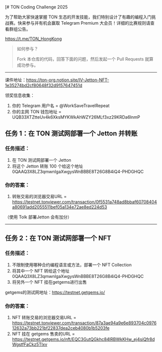 [# TON Coding Challenge 2025 

为了帮助大家快速掌握 TON 生态的开发技能，我们特别设计了有趣的编程入门挑战赛。快来参与并有机会赢取 Telegram Premium 大会员！详细的比赛规则请查看群组公告。

https://t.me/TON_HongKong

> 如何参与？
> 
> Fork 本仓库的代码，回答下面的问题，然后发起一个 Pull Requests 就算成功参与。

---

课件地址：https://ton-org.notion.site/IV-Jetton-NFT-1e35274bd2cf80648f32d9157647451d

领奖信息收集：
1. 你的 Telegram 用户名 = @WorkSaveTravelRepeat
2. 你的主网 TON 钱包地址 =  UQB33XTZtteUv4k6XksMYKWkAhWZY26MLf3xz29KRDa6lnmP


## 任务 1：在 TON 测试网部署一个 Jetton 并转账

### 任务描述：

1. 在 TON 测试网部署一个 Jetton
2. 将这个 Jetton 转账 100 个给这个地址 0QAAQ3X8LZ3qmwnIgaXwgysWnBBBE8T26G8B4iQ4-PHDGHQC


### 你的答案：

1. 转账交易的浏览器交易URL = https://testnet.tonviewer.com/transaction/0f5531a748ad8bbaf60708404a80691add2055511bef05a134e72ae8ed224d53

（使用 Tolk 部署Jetton 会有加分）


---

## 任务 2：在 TON 测试网部署一个 NFT

### 任务描述：

1. 不限制使用哪种合约编程语言或方法，部署一个 NFT Collection
2. 将其中一个 NFT 转给这个地址 0QAAQ3X8LZ3qmwnIgaXwgysWnBBBE8T26G8B4iQ4-PHDGHQC
3. 将另外一个 NFT 挂在getgems进行出售

getgems的测试网地址：https://testnet.getgems.io/

### 你的答案：

1. NFT 转账交易的浏览器交易URL =   https://testnet.tonviewer.com/transaction/87a3ae94a9e6e893704c097612632a73bb221bf22837dea2ceb4080b1b5203fe
2. NFT 挂在 getgems 售卖的URL =   https://testnet.getgems.io/nft/EQC3GutQGkhc84lRBWkKHw_ej4siQfr8dWgstfFaCkz5Tlxv

